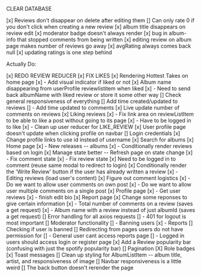 CLEAR DATABASE

[x] Reviews don't disappear on delete after editing them
[] Can only rate 0 if you don't click when creating a new review
[x] album title disappears on review edit
[x] moderator badge doesn't always render
[x] bug in album-info that stopped comments from being written
[x] editing review on album page makes number of reviews go away
[x] avgRating always comes back null
[x] updating ratings is one step behind

Actually Do:

[x] REDO REVIEW REDUCER
[x] FIX LIKES
[x] Rendering Hottest Takes on home page
[x] - Add visual indicator if liked or not
[x] Album name disappearing from userProfile reviewlistitem when liked
[x] - Need to send back albumName with liked review or store it some other way
[] Check general responsiveness of everything
[] Add time created/updated to reviews
[] - Add time updated to comments
[x] Live update number of comments on reviews
[x] Liking reviews
[x] - Fix link area on reviewListItem to be able to like a post without going to its page
[x] - Have to be logged in to like
[x] - Clean up user reducer for LIKE_REVIEW
[x] User profile page doesn't update when clicking profile on navbar
[] Login credentials
[x] Change profile links to use id instead of username
[x] Search for albums
[x] Home page
[x] - New releases -- albums
[x] - Conditionally render reviews based on login
[x] Manage state better -- Refresh page on state change
[x] - Fix comment state
[x] - Fix review state
[x] Need to be logged in to comment (reuse same modal to redirect to login)
[x] Conditionally render the 'Write Review' button if the user has already written a review
[x] - Editing reviews (load user's content)
[x] Figure out comment logistics
[x] - Do we want to allow user comments on own post
[x] - Do we want to allow user multiple comments on a single post
[x] Profile page
[x] - Get user reviews
[x] - finish edit bio
[x] Report page
[x] Change some reponses to give certain information
[x] - Total number of comments on a review (saves a get request)
[x] - Album name with a review instead of just albumId (saves a get request)
[] Error handling for all axios requests
[] - 401 for logout is most important
[] Moderator functionality
[] - Banning users
[x] - Reports
[] Checking if user is banned
[] Redirecting from pages users do not have permission for
[] - General user cant access reports page
[] - Logged in users should access login or register page
[x] Add a Review popularity bar (confusing with just the spotify popularity bar)
[] Pagination
[X] Role badges
[x] Toast messages
[] Clean up styling for AlbumListItem -- album title, artist, and responsiveness of image
[] Navbar responsiveness is a little weird
[] The back button doesn't rerender the page
